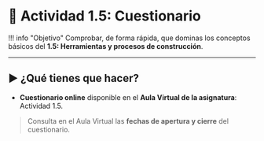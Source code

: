 # 🧪 Actividad 1.5: Cuestionario 

!!! info "Objetivo"
    Comprobar, de forma rápida, que dominas los conceptos básicos del **1.5: Herramientas y procesos de construcción**.

---

## ▶️ ¿Qué tienes que hacer?
- **Cuestionario online** disponible en el **Aula Virtual de la asignatura**: Actividad 1.5.

> Consulta en el Aula Virtual las **fechas de apertura y cierre** del cuestionario.
